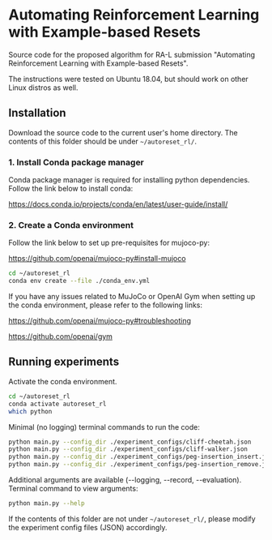 # Automating Reinforcement Learning with Example-based Resets

Source code for the proposed algorithm for RA-L submission "Automating Reinforcement Learning with Example-based Resets".

The instructions were tested on Ubuntu 18.04, but should work on other Linux distros as well.

## Installation

Download the source code to the current user's home directory. The contents of this folder should be under ```~/autoreset_rl/```.

### 1. Install Conda package manager
Conda package manager is required for installing python dependencies. Follow the link below to install conda:

https://docs.conda.io/projects/conda/en/latest/user-guide/install/

### 2. Create a Conda environment

Follow the link below to set up pre-requisites for mujoco-py:

https://github.com/openai/mujoco-py#install-mujoco


```bash
cd ~/autoreset_rl
conda env create --file ./conda_env.yml
```

If you have any issues related to MuJoCo or OpenAI Gym when setting up the conda environment, please refer to the following links:

https://github.com/openai/mujoco-py#troubleshooting

https://github.com/openai/gym

## Running experiments

Activate the conda environment.

```bash
cd ~/autoreset_rl
conda activate autoreset_rl
which python
```

Minimal (no logging) terminal commands to run the code:

```bash
python main.py --config_dir ./experiment_configs/cliff-cheetah.json
python main.py --config_dir ./experiment_configs/cliff-walker.json
python main.py --config_dir ./experiment_configs/peg-insertion_insert.json
python main.py --config_dir ./experiment_configs/peg-insertion_remove.json
```

Additional arguments are available (--logging, --record, --evaluation). Terminal command to view arguments:

```bash
python main.py --help
```

If the contents of this folder are not under ```~/autoreset_rl/```, please modify the experiment config files (JSON) accordingly.